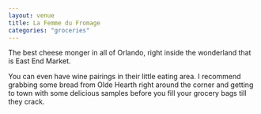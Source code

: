 ```yaml
---
layout: venue
title: La Femme du Fromage
categories: "groceries"
---
```


The best cheese monger in all of Orlando, right inside the wonderland that is
East End Market.

You can even have wine pairings in their little eating area. I recommend
grabbing some bread from Olde Hearth right around the corner and getting to town
with some delicious samples before you fill your grocery bags till they crack.
